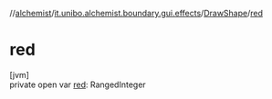 //[alchemist](../../../index.md)/[it.unibo.alchemist.boundary.gui.effects](../index.md)/[DrawShape](index.md)/[red](red.md)

# red

[jvm]\
private open var [red](red.md): RangedInteger
